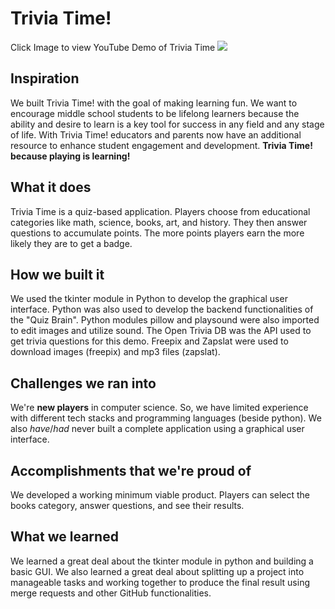 # Trivia Time!

Click Image to view YouTube Demo of Trivia Time
[![](https://img.youtube.com/vi/Z1xYK7V6Klw/maxresdefault.jpg)](https://www.youtube.com/watch?v=Z1xYK7V6Klw&t=5s&ab_channel=AbbyLouiseThornton)

## Inspiration
We built Trivia Time! with the goal of making learning fun. We want to encourage middle school students to be lifelong learners because the ability and desire to learn is a key tool for success in any field and any stage of life. With Trivia Time! educators and parents now have an additional resource to enhance student engagement and development. **Trivia Time! because playing is learning!** 

## What it does
Trivia Time is a quiz-based application. Players choose from educational categories like math, science, books, art, and history. They then answer questions to accumulate points. The more points players earn the more likely they are to get a badge.

## How we built it
We used the tkinter module in Python to develop the graphical user interface. Python was also used to develop the backend functionalities of the "Quiz Brain". Python modules pillow and playsound were also imported to edit images and utilize sound. The Open Trivia DB was the API used to get trivia questions for this demo. Freepix and Zapslat were used to download images (freepix) and mp3 files (zapslat).

## Challenges we ran into
We're **new players** in computer science. So, we have limited experience with different tech stacks and programming languages (beside python). We also *have*/*had* never built a complete application using a graphical user interface.   

## Accomplishments that we're proud of
We developed a working minimum viable product. Players can select the books category, answer questions, and see their results.

## What we learned
We learned a great deal about the tkinter module in python and building a basic GUI. We also learned a great deal about splitting up a project into manageable tasks and working together to produce the final result using merge requests and other GitHub functionalities.    
